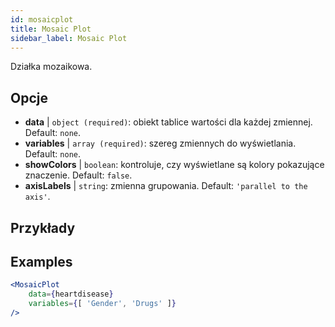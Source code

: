 ```yaml
---
id: mosaicplot
title: Mosaic Plot
sidebar_label: Mosaic Plot
---
```


Działka mozaikowa.

## Opcje

* __data__ | `object (required)`: obiekt tablice wartości dla każdej zmiennej. Default: `none`.
* __variables__ | `array (required)`: szereg zmiennych do wyświetlania. Default: `none`.
* __showColors__ | `boolean`: kontroluje, czy wyświetlane są kolory pokazujące znaczenie. Default: `false`.
* __axisLabels__ | `string`: zmienna grupowania. Default: `'parallel to the axis'`.


## Przykłady

## Examples

```jsx live
<MosaicPlot
    data={heartdisease} 
    variables={[ 'Gender', 'Drugs' ]}
/>
```
